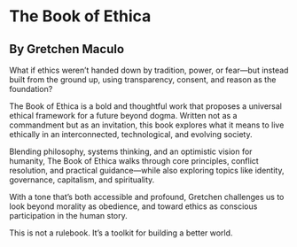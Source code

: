 # The Book of Ethica
## By Gretchen Maculo

What if ethics weren’t handed down by tradition, power, or fear—but instead built from the ground up, using transparency, consent, and reason as the foundation?

The Book of Ethica is a bold and thoughtful work that proposes a universal ethical framework for a future beyond dogma. Written not as a commandment but as an invitation, this book explores what it means to live ethically in an interconnected, technological, and evolving society.

Blending philosophy, systems thinking, and an optimistic vision for humanity, The Book of Ethica walks through core principles, conflict resolution, and practical guidance—while also exploring topics like identity, governance, capitalism, and spirituality.

With a tone that’s both accessible and profound, Gretchen challenges us to look beyond morality as obedience, and toward ethics as conscious participation in the human story.

This is not a rulebook.
It’s a toolkit for building a better world.


